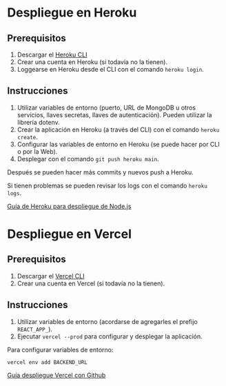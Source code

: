# Despliegue en Heroku

## Prerequisitos

1. Descargar el [Heroku CLI](https://devcenter.heroku.com/articles/heroku-cli)
2. Crear una cuenta en Heroku (si todavía no la tienen).
3. Loggearse en Heroku desde el CLI con el comando `heroku login`.

## Instrucciones

1. Utilizar variables de entorno (puerto, URL de MongoDB u otros servicios, llaves secretas, llaves de autenticación). Pueden utilizar la librería dotenv.
2. Crear la aplicación en Heroku (a través del CLI) con el comando `heroku create`.
3. Configurar las variables de entorno en Heroku (se puede hacer por CLI o por la Web).
4. Desplegar con el comando `git push heroku main`.

Después se pueden hacer más commits y nuevos push a Heroku.

Si tienen problemas se pueden revisar los logs con el comando `heroku logs`.

[Guía de Heroku para despliegue de Node.js](https://devcenter.heroku.com/articles/deploying-nodejs)

# Despliegue en Vercel

## Prerequisitos

1. Descargar el [Vercel CLI](https://vercel.com/cli)
2. Crear una cuenta en Vercel (si todavía no la tienen).

## Instrucciones

1. Utilizar variables de entorno (acordarse de agregarles el prefijo `REACT_APP_`).
2. Ejecutar `vercel --prod` para configurar y desplegar la aplicación.

Para configurar variables de entorno:

```
vercel env add BACKEND_URL
```

[Guía despliegue Vercel con Github](https://vercel.com/guides/deploying-react-with-vercel-cra)